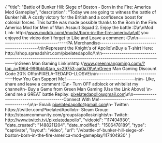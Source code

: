 {
    "title": "Battle of Bunker Hill: Siege of Boston - Born in the Fire: America Mod Gameplay",
    "description": "Today we are going to witness the battle of Bunker hill.  A costly victory for the British and a confidence boost for colonial forces.  This battle was made possible thanks to the Born in the Fire: America Mod for Men of War: Assault Squad 2.  Enjoy the battle :D\n\nMod Link: http:\/\/www.moddb.com\/mods\/born-in-the-fire-america\n\nIf you enjoyed the video don't forget to Like and Leave a comment :D\n\n-----------------------------------------PA Merchandise----------------------------------------------\n\nRepresent the Knight's of Apollo!\nBuy a T-shirt Here: http:\/\/shop.spreadshirt.com\/pixelatedapollo\/\n\n---------------------------------------------------------------------------------------------------------------\nGreen Man Gaming Link:\nhttp:\/\/www.greenmangaming.com\/?tap_a=1964-996bbb&tap_s=29753-aa0a78\n\nGreen Man Gaming Discount Code 20% Off:\nPIXELA-TEDAPO-LLOSVE\n\n----------------------------------How You Can Support Me! -----------------------------------\n\n- Like, share and leave a comment :D\n- Turn OFF adblock or whitelist my channel\n- Buy a Game from Green Man Gaming (Use the Link Above) \n- Send me a GREAT battle Replay: pixelatedapollo@gmail.com\n\n------------------------------------------Connect With Me!-----------------------------------------\n\n- Email: pixelatedapollo@gmail.com\n- Twitter: https:\/\/twitter.com\/PixelatedApollo\n- Steam Group:  http:\/\/steamcommunity.com\/groups\/apollosknights\n- Twitch: http:\/\/www.twitch.tv\/pixelatedapollo",
    "videoid": "117404930",
    "date_created": "1488211204",
    "date_modified": "1506478189",
    "type": "captivate",
    "layout": "video",
    "url": "\/v\/battle-of-bunker-hill-siege-of-boston-born-in-the-fire-america-mod-gameplay\/117404930"
}